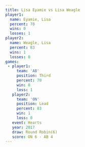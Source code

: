 ```yaml
---
title: Lisa Eyamie vs Lisa Weagle
player1:            
  name: Eyamie, Lisa
  percent: 70       
  wins: 0           
  losses: 1         
player2:            
  name: Weagle, Lisa
  percent: 83       
  wins: 1           
  losses: 0         
games:
 - player1:         
     team: 'AB'     
     position: Third
     percent: 70    
     win: 0         
     loss: 1        
   player2:        
     team: 'ON'    
     position: Lead
     percent: 83   
     win: 1        
     loss: 0       
   event: Hearts       
   year: 2017          
   draw: Round Robin(6)
   score: ON 6 - AB 4  
---
```

